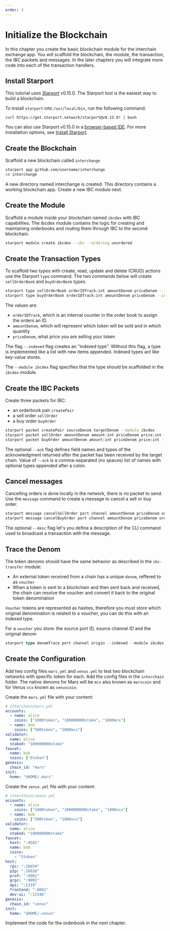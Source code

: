 ```yaml
---
order: 3
---
```


#  Initialize the Blockchain

In this chapter you create the basic blockchain module for the interchain exchange app. You will scaffold the blockchain, the module, the transaction, the IBC packets and messages. In the later chapters you will integrate more code into each of the transaction handlers.

## Install Starport

This tutorial uses [Starport](https://github.com/tendermint/starport) v0.15.0. The Starport tool is the easiest way to build a blockchain. 

To install `starport` into `/usr/local/bin`, run the following command:

```
curl https://get.starport.network/starport@v0.15.0! | bash
```

You can also use Starport v0.15.0 in a [browser-based IDE](http://gitpod.io/#https://github.com/tendermint/starport/tree/v0.15.0). For more installation options, see [Install Starport](https://github.com/tendermint/starport/blob/develop/docs/1%20Introduction/2%20Install.md).

## Create the Blockchain

Scaffold a new blockchain called `interchange`

```bash
starport app github.com/username/interchange
cd interchange
```

A new directory named interchange is created. This directory contains a working blockchain app.
Create a new IBC module next.

## Create the Module

Scaffold a module inside your blockchain named `ibcdex` with IBC capabilities.
The ibcdex module contains the logic for creating and maintaining orderbooks and routing them through IBC to the second blockchain.

```bash
starport module create ibcdex --ibc --ordering unordered
```

## Create the Transaction Types

To scaffold two types with create, read, update and delete (CRUD) actions use the Starport `type` command.
The two commands below will create `sellOrderBook` and `buyOrderBook` types. 

```bash
starport type sellOrderBook orderIDTrack:int amountDenom priceDenom --indexed --module ibcdex
starport type buyOrderBook orderIDTrack:int amountDenom priceDenom --indexed --module ibcdex
```

The values are: 
- `orderIDTrack`, which is an internal counter in the order book to assign the orders an ID.
- `amountDenom`, which will represent which token will be sold and in which quantity
- `priceDenom`, what price you are selling your token 

The flag `--indexed` flag creates an "indexed type". Without this flag, a type is implemented like a list with new items appended. Indexed types act like key-value stores.

The `--module ibcdex` flag specifies that the type should be scaffolded in the `ibcdex` module.

## Create the IBC Packets

Create three packets for IBC:
- an orderbook pair `createPair` 
- a sell order `sellOrder` 
- a buy order `buyOrder`

```bash
starport packet createPair sourceDenom targetDenom --module ibcdex
starport packet sellOrder amountDenom amount:int priceDenom price:int --ack remainingAmount:int,gain:int --module ibcdex
starport packet buyOrder amountDenom amount:int priceDenom price:int --ack remainingAmount:int,purchase:int --module ibcdex
```

The optional `--ack` flag defines field names and types of the acknowledgment returned after the packet has been received by the target chain. Value of `--ack` is a comma-separated (no spaces) list of names with optional types appended after a colon.

## Cancel messages

Cancelling orders is done locally in the network, there is no packet to send.
Use the `message` command to create a message to cancel a sell or buy order.

```go
starport message cancelSellOrder port channel amountDenom priceDenom orderID:int --desc "Cancel a sell order" --module ibcdex
starport message cancelBuyOrder port channel amountDenom priceDenom orderID:int --desc "Cancel a buy order" --module ibcdex
```

The optional `--desc` flag let's you define a description of the CLI command used to broadcast a transaction with the message.

## Trace the Denom

The token denoms should have the same behavior as described in the `ibc-transfer` module:

- An external token received from a chain has a unique `denom`, reffered to as `voucher`
- When a token is sent to a blockchain and then sent back and received, the chain can resolve the voucher and convert it back to the original token denomination

`Voucher` tokens are represented as hashes, therefore you must store which original denomination is related to a voucher, you can do this with an indexed type.

For a `voucher` you store: the source port ID, source channel ID and the original denom

```go
starport type denomTrace port channel origin --indexed --module ibcdex
```

## Create the Configuration

Add two config files `mars.yml` and `venus.yml` to test two blockchain networks with specific token for each.
Add the config files in the `interchain` folder.
The native denoms for Mars will be `mcx` also known as `marscoin` and for Venus `vcx` known as `venuscoin`.

Create the `mars.yml` file with your content:

```yaml
# interchain/mars.yml
accounts:
  - name: alice
    coins: ["1000token", "100000000stake", "1000mcx"]
  - name: bob
    coins: ["500token", "1000mcx"]
validator:
  name: alice
  staked: "100000000stake"
faucet:
  name: bob
  coins: ["5token"]
genesis:
  chain_id: "mars"
init:
  home: "$HOME/.mars"
```

Create the `venus.yml` file with your content:

```yaml
# interchain/venus.yml
accounts:
  - name: alice
    coins: ["1000token", "1000000000stake", "1000vcx"]
  - name: bob
    coins: ["500token", "1000vcx"]
validator:
  name: alice
  staked: "100000000stake"
faucet:
  host: ":4501"
  name: bob
  coins:
    - "5token"
host:
  rpc: ":26659"
  p2p: ":26658"
  prof: ":6061"
  grpc: ":9091"
  api: ":1318"
  frontend: ":8081"
  dev-ui: ":12346"
genesis:
  chain_id: "venus"
init:
  home: "$HOME/.venus"
```

Implement the code for the orderbook in the next chapter.